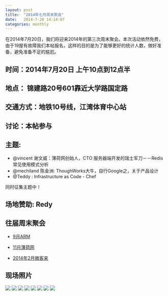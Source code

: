 ```yaml
---
layout: post
title:  "2014年七月周末聚会"
date:   2014-7-20 14:14:07
categories: monthly
---
```


在2014年7月20日，我们将迎来2014年的第三次周末聚会。本次活动依然免费，由于19屋有故障我们本帖报名，这样的目的是为了能够更好的统计人数，做好准备，避免准备不足的尴尬。

## 时间：2014年7月20日 上午10点到12点半

## 地点： 锦建路20号601靠近大学路国定路

## 交通方式：地铁10号线，江湾体育中心站

## 讨论：本帖参与

## 主题:

- @vincent 谢文威：薄荷网创始人，CTO   服务器端开发的瑞士军刀－－Redis常见使用模式分析
- @mechiland 陈金洲: ThoughWorks大牛，自行Google之，关于产品设计
- @Teddy : Infrastructure as Code - Chef

同时征集主题中！

## 场地赞助: Redy

## 往届周末聚会

- [9月ARM][sept2013]

- [11月薄荷网][nov2013]

- [2014年2月微客来][feb2014]

[nov2013]: http://shruby.github.io/monthly/callup/2013/11/24/ruby-tuesday.html
[sept2013]: http://shruby.github.io/monthly/2013/09/21/call-2013-sept-weekend.html
[feb2014]: http://shruby.github.io/monthly/2014/02/10/call-2014-feb-weekend.html
[discuss]: http://ruby-china.org/topics/node31
[gitcafe]: http://gitcafe.com
[19wu]: http://19wu.com/shanghairubytuesday

## 现场照片
<div id="galleria" style="height: 400px">
  <img src="http://shruby.u.qiniudn.com/201407WeekEnd2014-07-20%2010.18.15.jpg?imageView/0/w/700"/>
  <img src="http://shruby.u.qiniudn.com/201407WeekEnd2014-07-20%2010.18.15.jpg?imageView/0/w/700"/>
  <img src="http://shruby.u.qiniudn.com/201407WeekEnd2014-07-20%2011.18.14.jpg?imageView/0/w/700"/>
  <img src="http://shruby.u.qiniudn.com/201407WeekEnd2014-07-20%2011.18.37.jpg?imageView/0/w/700"/>
  <img src="http://shruby.u.qiniudn.com/201407WeekEnd2014-07-20%2011.18.38%20HDR.jpg?imageView/0/w/700"/>
  <img src="http://shruby.u.qiniudn.com/201407WeekEnd2014-07-20%2011.41.07.jpg?imageView/0/w/700"/>
  <img src="http://shruby.u.qiniudn.com/201407WeekEnd2014-07-20%2011.45.05.jpg?imageView/0/w/700"/>
  <img src="http://shruby.u.qiniudn.com/201407WeekEnd2014-07-20%2012.31.00.jpg?imageView/0/w/700"/>
</div>
<!-- START: galleria -->
<script type="text/javascript">
  Galleria.loadTheme('/assets/galleria/themes/classic/galleria.classic.min.js');
  Galleria.run('#galleria');
</script>
<!-- END: galleria -->
